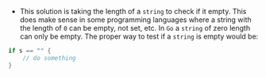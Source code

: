 - This solution is taking the length of a `string` to check if it empty. This does make sense in some
programming languages where a string with the length of `0` can be empty, not set, etc. 
In `Go` a `string` of zero length can only be empty. The proper way to test if a `string` is empty would be:

```go
if s == "" {
	// do something
}
```
